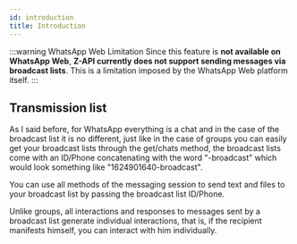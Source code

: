 ```yaml
---
id: introduction
title: Introduction
---
```


:::warning WhatsApp Web Limitation
Since this feature is **not available on WhatsApp Web**, **Z-API currently does not support sending messages via broadcast lists**. This is a limitation imposed by the WhatsApp Web platform itself.
:::


## Transmission list 

As I said before, for WhatsApp everything is a chat and in the case of the broadcast list it is no different, just like in the case of groups you can easily get your broadcast lists through the get/chats method, the broadcast lists come with an ID/Phone concatenating with the word "-broadcast" which would look something like "1624901640-broadcast".

You can use all methods of the messaging session to send text and files to your broadcast list by passing the broadcast list ID/Phone.

Unlike groups, all interactions and responses to messages sent by a broadcast list generate individual interactions, that is, if the recipient manifests himself, you can interact with him individually.
